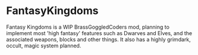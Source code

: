 # FantasyKingdoms
Fantasy Kingdoms is a WIP BrassGoggledCoders mod, planning to implement most 'high fantasy' features such as Dwarves and Elves, and the associated weapons, blocks and other things. It also has a highly grimdark, occult, magic system planned.

